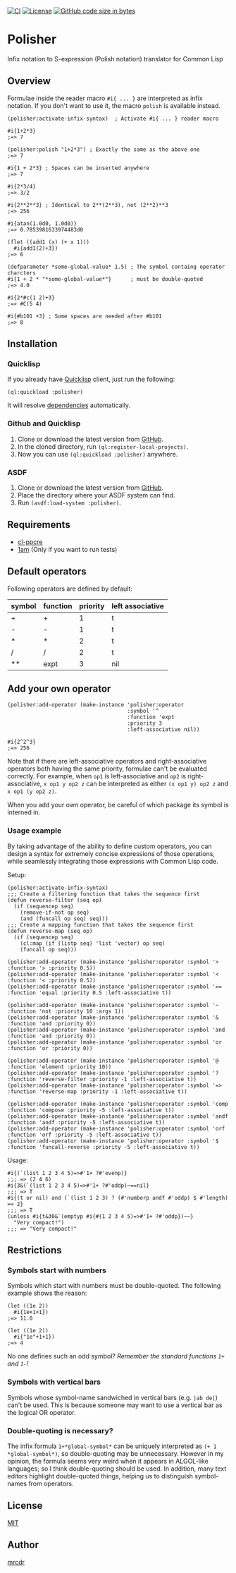 [![CI](https://github.com/mrcdr/polisher/actions/workflows/ci.yml/badge.svg)](https://github.com/mrcdr/polisher/actions/workflows/ci.yml)
[![License](https://img.shields.io/badge/License-MIT-green.svg)]()
[![GitHub code size in bytes](https://img.shields.io/github/languages/code-size/mrcdr/polisher)]()

# Polisher
Infix notation to S-expression (Polish notation) translator for Common Lisp

## Overview
Formulae inside the reader macro `#i{ ... }` are interpreted as infix notation.
If you don't want to use it, the macro `polish` is available instead.

```common-lisp
(polisher:activate-infix-syntax)  ; Activate #i{ ... } reader macro

#i{1+2*3}
;=> 7

(polisher:polish "1+2*3") ; Exactly the same as the above one
;=> 7

#i{1 + 2*3} ; Spaces can be inserted anywhere
;=> 7

#i{2*3/4}
;=> 3/2

#i{2**2**3} ; Identical to 2**(2**3), not (2**2)**3
;=> 256

#i{atan(1.0d0, 1.0d0)}
;=> 0.7853981633974483d0

(flet ((add1 (x) (+ x 1)))
  #i{add1(2)+3})
;=> 6

(defparameter *some-global-value* 1.5) ; The symbol containg operator charcters
#i{1 + 2 * "*some-global-value*"}      ; must be double-quoted
;=> 4.0

#i{2*#c(1 2)+3}
;=> #C(5 4)

#i{#b101 +3} ; Some spaces are needed after #b101
;=> 8
```

## Installation
### Quicklisp
If you already have [Quicklisp](https://www.quicklisp.org/beta/) client,
just run the following:

``` common-lisp
(ql:quickload :polisher)
```

It will resolve [dependencies](https://github.com/mrcdr/polisher#requirements) automatically.

### Github and Quicklisp
1. Clone or download the latest version from [GitHub](https://github.com/mrcdr/polisher).
2. In the cloned directory, run `(ql:register-local-projects)`.
3. Now you can use `(ql:quickload :polisher)` anywhere.

### ASDF
1. Clone or download the latest version from [GitHub](https://github.com/mrcdr/polisher).
2. Place the directory where your ASDF system can find.
3. Run `(asdf:load-system :polisher)`.

## Requirements
- [cl-ppcre](https://edicl.github.io/cl-ppcre/)
- [1am](https://github.com/lmj/1am) (Only if you want to run tests)

## Default operators
Following operators are defined by default:

| symbol | function | priority | left associative |
|--------|----------|----------|------------------|
| +      | +        | 1        | t                |
| -      | -        | 1        | t                |
| \*     | \*       | 2        | t                |
| /      | /        | 2        | t                |
| \*\*   | expt     | 3        | nil              |

## Add your own operator

```common-lisp
(polisher:add-operator (make-instance 'polisher:operator
                                      :symbol '^
                                      :function 'expt
                                      :priority 3
                                      :left-associative nil))

#i{2^2^3}
;=> 256
```

Note that if there are left-associative operators and right-associative operators
both having the same priority, formulae can't be evaluated correctly.
For example, when `op1` is left-associative and `op2` is right-associative,
`x op1 y op2 z` can be interpreted as either `(x op1 y) op2 z` and
`x op1 (y op2 z)`.

When you add your own operator, be careful of which package
its symbol is interned in.

### Usage example

By taking advantage of the ability to define custom operators, you can design a syntax for extremely concise expressions of those operations, while seamlessly integrating those expressions with Common Lisp code.

Setup:

``` common-lisp
(polisher:activate-infix-syntax)
;;; Create a filtering function that takes the sequence first
(defun reverse-filter (seq op)
  (if (sequencep seq)
    (remove-if-not op seq)
    (and (funcall op seq) seq)))
;;; Create a mapping function that takes the sequence first
(defun reverse-map (seq op)
  (if (sequencep seq)
    (cl:map (if (listp seq) 'list 'vector) op seq)
    (funcall op seq)))

(polisher:add-operator (make-instance 'polisher:operator :symbol '> :function '> :priority 0.5))
(polisher:add-operator (make-instance 'polisher:operator :symbol '< :function '< :priority 0.5))
(polisher:add-operator (make-instance 'polisher:operator :symbol '== :function 'equal :priority 0.5 :left-associative t))

(polisher:add-operator (make-instance 'polisher:operator :symbol '~ :function 'not :priority 10 :args 1))
(polisher:add-operator (make-instance 'polisher:operator :symbol '& :function 'and :priority 0))
(polisher:add-operator (make-instance 'polisher:operator :symbol 'and :function 'and :priority 0))
(polisher:add-operator (make-instance 'polisher:operator :symbol 'or :function 'or :priority 0))

(polisher:add-operator (make-instance 'polisher:operator :symbol '@ :function 'element :priority 10))
(polisher:add-operator (make-instance 'polisher:operator :symbol '? :function 'reverse-filter :priority -1 :left-associative t))
(polisher:add-operator (make-instance 'polisher:operator :symbol '=> :function 'reverse-map :priority -1 :left-associative t))

(polisher:add-operator (make-instance 'polisher:operator :symbol 'comp :function 'compose :priority -5 :left-associative t))
(polisher:add-operator (make-instance 'polisher:operator :symbol 'andf :function 'andf :priority -5 :left-associative t))
(polisher:add-operator (make-instance 'polisher:operator :symbol 'orf :function 'orf :priority -5 :left-associative t))
(polisher:add-operator (make-instance 'polisher:operator :symbol '$ :function 'funcall-reverse :priority -5 :left-associative t))

```

Usage:

``` common-lisp
#i{(`(list 1 2 3 4 5)=>#'1+ ?#'evenp)}
;;; => (2 4 6)
#i{3&(`(list 1 2 3 4 5)=>#'1+ ?#'oddp)~==nil}
;;; => T
#i{(t or nil) and (`(list 1 2 3) ? (#'numberp andf #'oddp) $ #'length) == 2}
;;; => T
(unless #i{t&30&`(emptyp #i{#(1 2 3 4 5)=>#'1+ ?#'oddp})~~} 
  "Very compact!")
;;; => "Very compact!"
```


## Restrictions
### Symbols start with numbers
Symbols which start with numbers must be double-quoted.
The following example shows the reason:
``` common-lisp
(let ((1e 2))
  #i{1e+1+1})
;=> 11.0

(let ((1e 2))
  #i{"1e"+1+1})
;=> 4
```

No one defines such an odd symbol? _Remember the standard functions `1+` and `1-`!_

### Symbols with vertical bars
Symbols whose symbol-name sandwiched in vertical bars (e.g. `|ab de|`) can't be used.
This is because someone may want to use a vertical bar as the logical OR operator.

### Double-quoting is necessary?
The infix formula `1+*global-symbol*` can be uniquely interpreted as `(+ 1 *global-symbol*)`,
so double-quoting may be unnecessary.
However in my opinion, the formula seems very weird when it appears in ALGOL-like languages;
so I think double-quoting should be used.
In addition, many text editors highlight double-quoted things, helping us to distinguish
symbol-names from operators.



## License
[MIT](https://github.com/mrcdr/polisher/blob/master/LICENSE)

## Author
[mrcdr](https://github.com/mrcdr)
